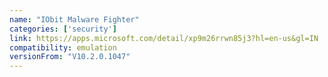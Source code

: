 ```yaml
---
name: "IObit Malware Fighter"
categories: ['security']
link: https://apps.microsoft.com/detail/xp9m26rrwn85j3?hl=en-us&gl=IN
compatibility: emulation
versionFrom: "V10.2.0.1047"
---
```


